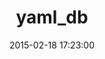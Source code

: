 ---
layout: post
title:  "yaml_db"
repo:   "yamldb/yaml_db"
date:   2015-02-18 17:23:00
gemurl: https://github.com/yamldb/yaml_db
---